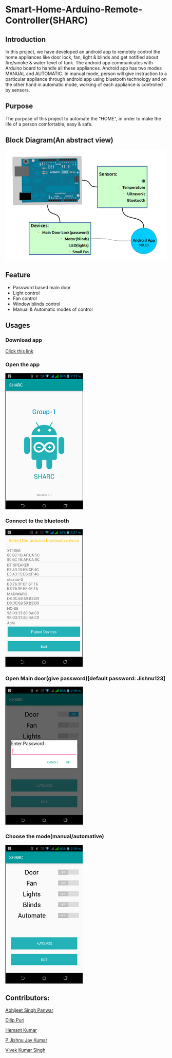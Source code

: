 # Smart-Home-Arduino-Remote-Controller(SHARC)

## Introduction

In this project, we have developed an android app to remotely control the home appliances like door lock, fan, light & blinds and get notified about fire/smoke & water-level of tank. The android app communicates with Arduino board to handle all these appliances. Android app has two modes MANUAL and AUTOMATIC. In manual mode, person will give instruction to a particular appliance through android app using bluetooth technology and on the other hand in automatic mode, working of each appliance is controlled by sensors.

## Purpose

The purpose of this project to automate the "HOME", in order to make the life of a person comfortable, easy & safe.

## Block Diagram(An abstract view)
![Block Diagram](diagrams/block_diagram.png?raw=true "Block Diagram")

## Feature

* Password based main door
* Light control
* Fan control
* Window blinds control
* Manual & Automatic modes of control

## Usages    

### Download app
[Click this link](https://github.com/dilippuri/SHARC-Smart-Home-Arduino-Remote-Controller/blob/master/embeddedsystems.sem7.iiitv.sharc.apk)

### Open the app
![Welcome Page](diagrams/welcome_page.png?raw=true "Welcome Page")
### Connect to the bluetooth
![Connection Page](diagrams/connection_page.png?raw=true "Connectin Page")
### Open Main door(give password)[default password: Jishnu123]
![Password pop-up](diagrams/password_popup.png?raw=true "Password pop-up")
### Choose the mode(manual/automative)    
![Control Page](diagrams/control_page.png?raw=true "Control Page")

## Contributors:

[Abhijeet Singh Panwar](https://www.linkedin.com/in/abhijeet-singh-panwar-a382a8a5)

[Dilip Puri](https://github.com/dilippuri)

[Hemant Kumar](https://github.com/hemantkrmmt)

[P Jishnu Jay Kumar](https://github.com/RJJishnu353)

[Vivek Kumar Singh](https://github.com/VivekProHacker)

